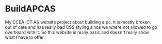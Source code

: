 # BuildAPCAS
My CCEA ICT AS website project about building a pc. It is mostly broken, out of date and has really bad CSS styling since we where not allowed to go overboard with it. So this website is really basic and doesn't really show what I have to offer
